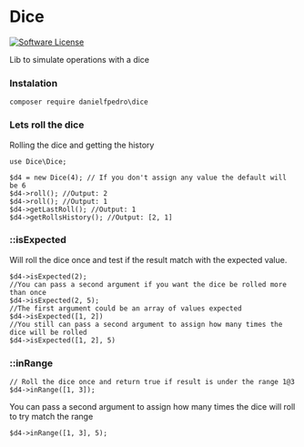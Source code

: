 # Dice
[![Software License](https://img.shields.io/badge/license-MIT-brightgreen.svg?style=flat-square)](LICENSE.txt)

Lib to simulate operations with a dice

### Instalation
`composer require danielfpedro\dice`

### Lets roll the dice
	
Rolling the dice and getting the history
	
	use Dice\Dice;
	
	$d4 = new Dice(4); // If you don't assign any value the default will be 6
	$d4->roll(); //Output: 2
	$d4->roll(); //Output: 1
	$d4->getLastRoll(); //Output: 1
	$d4->getRollsHistory(); //Output: [2, 1]
	
### ::isExpected
Will roll the dice once and test if the result match with the expected value.

	$d4->isExpected(2);
	//You can pass a second argument if you want the dice be rolled more than once
	$d4->isExpected(2, 5);
	//The first argument could be an array of values expected
	$d4->isExpected([1, 2])
	//You still can pass a second argument to assign how many times the dice will be rolled
	$d4->isExpected([1, 2], 5)
	
### ::inRange

	// Roll the dice once and return true if result is under the range 1@3
	$d4->inRange([1, 3]);
You can pass a second argument to assign how many times the dice will roll to try match the range

	$d4->inRange([1, 3], 5);
	


